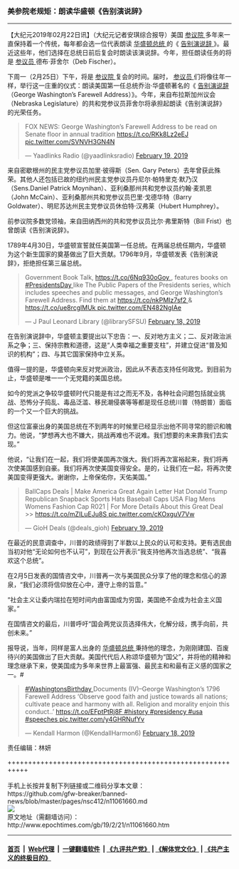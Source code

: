 ### 美参院老规矩：朗读华盛顿《告别演说辞》
------------------------

<p>
 【大纪元2019年02月22日讯】（大纪元记者安琪综合报导）美国
 <a href="http://www.epochtimes.com/gb/tag/%E5%8F%82%E8%AE%AE%E9%99%A2.html">
  参议院
 </a>
 多年来一直保持着一个传统，每年都会选一位代表朗读
 <a href="http://www.epochtimes.com/gb/tag/%E5%8D%8E%E7%9B%9B%E9%A1%BF%E6%80%BB%E7%BB%9F.html">
  华盛顿总统
 </a>
 的《
 <a href="http://www.epochtimes.com/gb/tag/%E5%91%8A%E5%88%AB%E6%BC%94%E8%AF%B4%E8%BE%9E.html">
  告别演说辞
 </a>
 》。最近这些年，他们选择在总统日前后复会时朗读该演说辞。今年，担任朗读任务的将是
 <a href="http://www.epochtimes.com/gb/tag/%E5%8F%82%E8%AE%AE%E5%91%98.html">
  参议员
 </a>
 德布‧菲舍尔（Deb Fischer）。
</p>
<p>
 下周一（2月25日）下午，将是
 <a href="http://www.epochtimes.com/gb/tag/%E5%8F%82%E8%AE%AE%E9%99%A2.html">
  参议院
 </a>
 复会的时间。届时，
 <a href="http://www.epochtimes.com/gb/tag/%E5%8F%82%E8%AE%AE%E5%91%98.html">
  参议员
 </a>
 们将像往年一样，举行这一庄重的仪式：朗读美国第一任总统乔治·华盛顿著名的《
 <a href="http://www.epochtimes.com/gb/tag/%E5%91%8A%E5%88%AB%E6%BC%94%E8%AF%B4%E8%BE%9E.html">
  告别演说辞
 </a>
 （George Washington’s Farewell Address）》。今年，来自布拉斯加州议会（Nebraska Legislature）的共和党参议员菲舍尔将承担起朗读《告别演说辞》的光荣任务。
</p>
<p>
</p>
<blockquote class="twitter-tweet" data-lang="en">
 <p dir="ltr" lang="en">
  FOX NEWS: George Washington’s Farewell Address to be read on Senate floor in annual tradition
  <a href="https://t.co/RKk8Lz2eEJ">
   https://t.co/RKk8Lz2eEJ
  </a>
  <a href="https://t.co/SVNVH3GN4N">
   pic.twitter.com/SVNVH3GN4N
  </a>
 </p>
 <p>
  — Yaadlinks Radio (@yaadlinksradio)
  <a href="https://twitter.com/yaadlinksradio/status/1097703302144376832?ref_src=twsrc%5Etfw">
   February 19, 2019
  </a>
 </p>
</blockquote>
<p>
 <p>
  来自密歇根州的民主党参议员加里·彼得斯（Sen. Gary Peters）去年曾获此殊荣。其他人还包括已故的纽约州民主党参议员丹尼尔·帕特里克·默乃汉（Sens.Daniel Patrick Moynihan）、亚利桑那州共和党参议员约翰·麦凯恩（John McCain）、亚利桑那州共和党参议员巴里·戈德华特（Barry Goldwater）、明尼苏达州民主党参议员休伯特·汉弗莱（Hubert Humphrey）。
 </p>
 <p>
  前参议院多数党领袖，来自田纳西州的共和党参议员比尔·弗里斯特（Bill Frist）也曾朗读《告别演说辞》。
 </p>
 <p>
  1789年4月30日，华盛顿宣誓就任美国第一任总统。在两届总统任期内，华盛顿为这个新生国家的奠基做出了巨大贡献。1796年9月，华盛顿发表《告别演说辞》，拒绝担任第三届总统。
 </p>
</p>
<p>
</p>
<blockquote class="twitter-tweet" data-lang="en">
 <p dir="ltr" lang="en">
  Government Book Talk,
  <a href="https://t.co/6Nq930oGoy">
   https://t.co/6Nq930oGoy
  </a>
  , features books on
  <a href="https://twitter.com/hashtag/PresidentsDay?src=hash&amp;ref_src=twsrc%5Etfw">
   #PresidentsDay
  </a>
  like The Public Papers of the Presidents series, which includes speeches and public messages, and George Washington’s Farewell Address. Find them at
  <a href="https://t.co/nkPMIz7sf2">
   https://t.co/nkPMIz7sf2
  </a>
  &amp;
  <a href="https://t.co/ue8rcglMUk">
   https://t.co/ue8rcglMUk
  </a>
  <a href="https://t.co/EN482NgIAe">
   pic.twitter.com/EN482NgIAe
  </a>
 </p>
 <p>
  — J Paul Leonard Library (@librarySFSU)
  <a href="https://twitter.com/librarySFSU/status/1097624755174137856?ref_src=twsrc%5Etfw">
   February 18, 2019
  </a>
 </p>
</blockquote>
<p>
 <p>
  在告别演说辞中，华盛顿主要提出以下忠告：一、反对地方主义；二、反对政治派系之争；三、保持宗教和道德，这是“人类幸福之重要支柱”，并建立促进“普及知识的机构”；四、与其它国家保持中立关系。
 </p>
 <p>
  值得一提的是，华盛顿向来反对党派政治，因此从不表态支持任何政党。到目前为止，华盛顿是唯一一个无党籍的美国总统。
 </p>
 <p>
  如今的党派之争较华盛顿时代只能是有过之而无不及，各种社会问题包括就业挑战、恐怖分子捣乱、毒品泛滥、移民潮侵袭等等都是现任总统川普（特朗普）面临的一个又一个巨大的挑战。
 </p>
 <p>
  但这位富豪出身的美国总统在不到两年的时候里已经显示出他不同寻常的胆识和魄力。他说，“梦想再大也不嫌大，挑战再难也不说难。我们想要的未来靠我们去实现。”
 </p>
 <p>
  他说，“让我们在一起，我们将使美国再次强大。我们将再次富裕起来，我们将再次使美国感到自豪。我们将再次使美国变得安全。是的，让我们在一起，将再次使美国变得更强大。谢谢你，上帝保佑你，天佑美国。”
 </p>
</p>
<p>
</p>
<blockquote class="twitter-tweet" data-lang="en">
 <p dir="ltr" lang="en">
  BallCaps Deals | Make America Great Again Letter Hat Donald Trump Republican Snapback Sports Hats Baseball Caps USA Flag Mens Womens Fashion Cap R021 | For More Details About this Great Deal &gt;&gt;
  <a href="https://t.co/mZILuEJu8S">
   https://t.co/mZILuEJu8S
  </a>
  <a href="https://t.co/cKOxguV7Vw">
   pic.twitter.com/cKOxguV7Vw
  </a>
 </p>
 <p>
  — GioH Deals (@deals_gioh)
  <a href="https://twitter.com/deals_gioh/status/1097873709514309632?ref_src=twsrc%5Etfw">
   February 19, 2019
  </a>
 </p>
</blockquote>
<p>
 <p>
  在最近的民意调查中，川普的政绩得到了半数以上民众的认可和支持。更有选民由当初对他“无论如何也不认可”，到现在公开表示“我支持他再次当选总统”、“我喜欢这个总统”。
 </p>
 <p>
  在2月5日发表的国情咨文中，川普再一次与美国民众分享了他的理念和信心的源泉，“我们必须将信仰放在心中，遵守上帝的旨意。”
 </p>
 <p>
  “社会主义让委内瑞拉在短时间内由富国成为穷国，美国绝不会成为社会主义国家。”
 </p>
 <p>
  在国情咨文的最后，川普呼吁“国会两党议员选择伟大，化解分歧，携手向前，共创未来。”
 </p>
 <p>
  报导说，当年，同样是富人出身的
  <a href="http://www.epochtimes.com/gb/tag/%E5%8D%8E%E7%9B%9B%E9%A1%BF%E6%80%BB%E7%BB%9F.html">
   华盛顿总统
  </a>
  秉持他的理念，为刚刚建国、百废待兴的美国做出了巨大贡献。美国代代后人称颂华盛顿为“国父”，并将他的精神和理念继承下来，使美国成为多年来世界上最富强、最民主和和最有正义感的国家之一。#
 </p>
</p>
<p>
</p>
<blockquote class="twitter-tweet" data-lang="en">
 <p dir="ltr" lang="en">
  <a href="https://twitter.com/hashtag/WashingtonsBirthday?src=hash&amp;ref_src=twsrc%5Etfw">
   #WashingtonsBirthday
  </a>
  Documents (IV)–George Washington’s 1796 Farewell Address ‘Observe good faith and justice towards all nations; cultivate peace and harmony with all. Religion and morality enjoin this conduct..’
  <a href="https://t.co/EFptPtRj8F">
   https://t.co/EFptPtRj8F
  </a>
  <a href="https://twitter.com/hashtag/history?src=hash&amp;ref_src=twsrc%5Etfw">
   #history
  </a>
  <a href="https://twitter.com/hashtag/presidency?src=hash&amp;ref_src=twsrc%5Etfw">
   #presidency
  </a>
  <a href="https://twitter.com/hashtag/usa?src=hash&amp;ref_src=twsrc%5Etfw">
   #usa
  </a>
  <a href="https://twitter.com/hashtag/speeches?src=hash&amp;ref_src=twsrc%5Etfw">
   #speeches
  </a>
  <a href="https://t.co/y4GHRNufYv">
   pic.twitter.com/y4GHRNufYv
  </a>
 </p>
 <p>
  — Kendall Harmon (@KendallHarmon6)
  <a href="https://twitter.com/KendallHarmon6/status/1097612140805001220?ref_src=twsrc%5Etfw">
   February 18, 2019
  </a>
 </p>
</blockquote>
<p>
 <p>
  责任编辑：林妍
 </p>
</p>
+++++++++++++++++++++++++++++++++++++++++++++++++++++++++++<br/><br/>
手机上长按并复制下列链接或二维码分享本文章：<br/>
https://github.com/gfw-breaker/banned-news/blob/master/pages/nsc412/n11061660.md <br/>
<a href='https://github.com/gfw-breaker/banned-news/blob/master/pages/nsc412/n11061660.md'><img src='https://github.com/gfw-breaker/banned-news/blob/master/pages/nsc412/n11061660.md.png'/></a> <br/>
原文地址（需翻墙访问）：http://www.epochtimes.com/gb/19/2/21/n11061660.htm


------------------------
#### [首页](https://github.com/gfw-breaker/banned-news/blob/master/README.md) &nbsp;|&nbsp; [Web代理](https://github.com/labour-camp/helloworld) &nbsp;|&nbsp; [一键翻墙软件](https://github.com/gfw-breaker/nogfw/blob/master/README.md) &nbsp;| [《九评共产党》](https://github.com/gfw-breaker/9ping.md/blob/master/README.md#九评之一评共产党是什么) | [《解体党文化》](https://github.com/gfw-breaker/jtdwh.md/blob/master/README.md) | [《共产主义的终极目的》](https://github.com/gfw-breaker/gczydzjmd.md/blob/master/README.md)

